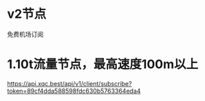 # v2节点
免费机场订阅
# 1.10t流量节点，最高速度100m以上
https://api.xqc.best/api/v1/client/subscribe?token=89cf4dda588598fdc630b5763364eda4
